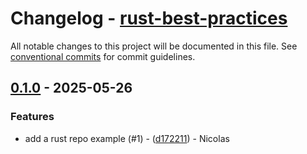 # Changelog - [rust-best-practices](https://github.com/bircni/rust-best-practices)

All notable changes to this project will be documented in this file. See [conventional commits](https://www.conventionalcommits.org/) for commit guidelines.

## [0.1.0](https://github.com/bircni/rust-best-practices/compare/0.0.1..0.1.0) - 2025-05-26

### Features

- add a rust repo example (#1) - ([d172211](https://github.com/bircni/rust-best-practices/commit/d1722118e66aaf5afe143f230dc7d10e2b45c456)) - Nicolas
